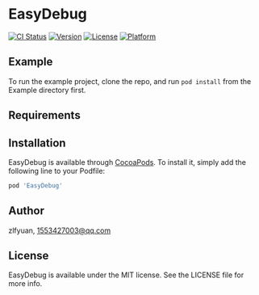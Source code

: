 # EasyDebug

[![CI Status](https://img.shields.io/travis/zlfyuan/EasyDebug.svg?style=flat)](https://travis-ci.org/zlfyuan/EasyDebug)
[![Version](https://img.shields.io/cocoapods/v/EasyDebug.svg?style=flat)](https://cocoapods.org/pods/EasyDebug)
[![License](https://img.shields.io/cocoapods/l/EasyDebug.svg?style=flat)](https://cocoapods.org/pods/EasyDebug)
[![Platform](https://img.shields.io/cocoapods/p/EasyDebug.svg?style=flat)](https://cocoapods.org/pods/EasyDebug)

## Example

To run the example project, clone the repo, and run `pod install` from the Example directory first.

## Requirements

## Installation

EasyDebug is available through [CocoaPods](https://cocoapods.org). To install
it, simply add the following line to your Podfile:

```ruby
pod 'EasyDebug'
```

## Author

zlfyuan, 1553427003@qq.com

## License

EasyDebug is available under the MIT license. See the LICENSE file for more info.
